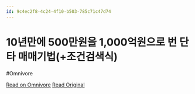 ```yaml
---
id: 9c4ec2f8-4c24-4f10-b503-785c71c47d74
---
```


# 10년만에 500만원을 1,000억원으로 번 단타 매매기법(+조건검색식)
#Omnivore

[Read on Omnivore](https://omnivore.app/me/https-youtube-com-watch-v-e-5-ih-2-e-snz-5-q-19268927ea7)
[Read Original](https://youtube.com/watch?v=E5IH2ESnz5Q)

